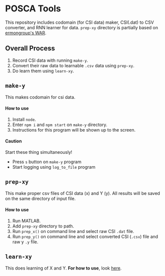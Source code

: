 # POSCA Tools

This repository includes codomain (for CSI data) maker, CSI(.dat) to CSV converter, and RNN learner for data.
`prep-xy` directory is partially based on [ermongroup's WAR](https://github.com/ermongroup/Wifi_Activity_Recognition).

## Overall Process

1. Record CSI data with running `make-y`.
2. Convert their raw data to learnable `.csv` data using `prep-xy`.
3. Do learn them using `learn-xy`.

## `make-y`

This makes codomain for csi data.

#### How to use

1. Install `node`.
2. Enter `npm i` and `npm start` on `make-y` directory.
3. Instructions for this program will be shown up to the screen.

#### Caution

Start these thing simultaneously!

-   Press `s` button on `make-y` program
-   Start logging using `log_to_file` program

## `prep-xy`

This make proper csv files of CSI data (x) and Y (y).
All results will be saved on the same directory of input file.

#### How to use

1. Run MATLAB.
2. Add `prep-xy` directory to path.
3. Run `prep_x()` on command line and select raw CSI `.dat` file.
4. Run `prep_y()` on command line and select converted CSI (`.csv`) file and raw y `.y` file.

## `learn-xy`

This does learning of X and Y.
**For how to use**, look [here](learn-xy/README.md).
